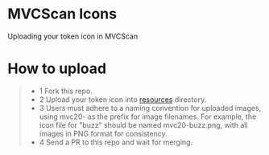 # MVCScan Icons
Uploading your token icon in MVCScan

# How to upload

> * 1 Fork this repo.
> * 2 Upload your token icon into [resources](https://github.com/mvc-labs/icons.mvcscan.com) directory.
> * 3 Users must adhere to a naming convention for uploaded images, using mvc20- as the prefix for image filenames. For example, the icon file for "buzz" should be named mvc20-buzz.png, with all images in PNG format for consistency.
> * 4 Send a PR to this repo and wait for merging.
